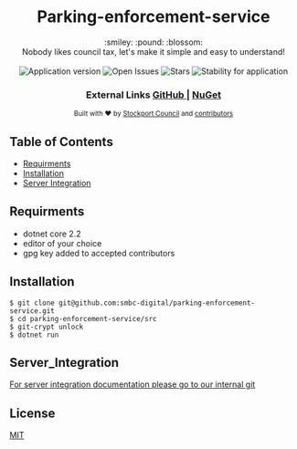 <h1 align="center">Parking-enforcement-service</h1>

<div align="center">
  :smiley: :pound: :blossom:
</div>
<div align="center">
  Nobody likes council tax, let's make it simple and easy to understand!
</div>

<br />

<div align="center">
  <img alt="Application version" src="https://img.shields.io/badge/version-1.0.0-brightgreen.svg?style=flat-square" />
  <img alt="Open Issues" src="https://img.shields.io/github/issues/smbc-digital/parking-enforcement-service">
    <img alt="Stars" src="https://img.shields.io/github/stars/smbc-digital/parking-enforcement-service">
  <img alt="Stability for application" src="https://img.shields.io/badge/stability-experimental-orange.svg?style=flat-square" />
</div>

<div align="center">
  <h3>
    External Links
    <a href="https://github.com/smbc-digital">
      GitHub
    </a>
    <span> | </span>
    <a href="https://www.nuget.org/profiles/Stockport-Council">
      NuGet
    </a>
  </h3>
</div>

<div align="center">
  <sub>Built with ❤︎ by
  <a href="https://www.stockport.gov.uk">Stockport Council</a> and
  <a href="">
    contributors
  </a>
</div>


## Table of Contents
- [Requirments](#requirments)
- [Installation](#installation)
- [Server Integration](#server_integration)

## Requirments
- dotnet core 2.2
- editor of your choice
- gpg key added to accepted contributors


## Installation
```console
$ git clone git@github.com:smbc-digital/parking-enforcement-service.git
$ cd parking-enforcement-service/src
$ git-crypt unlock
$ dotnet run
```

## Server_Integration

[For server integration documentation please go to our internal git](https://git.stockport.gov.uk/devs/dts-documentation/wikis/Verint-Service-Integration)


## License
[MIT](https://tldrlegal.com/license/mit-license)


